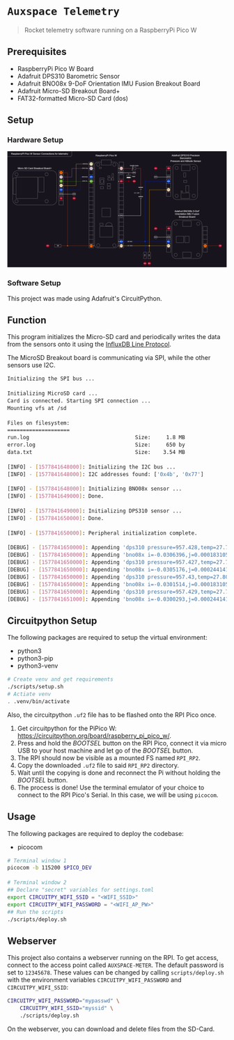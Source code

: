 # `Auxspace Telemetry`

> Rocket telemetry software running on a RaspberryPi Pico W

## Prerequisites

* RaspberryPi Pico W Board
* Adafruit DPS310 Barometric Sensor
* Adafruit BNO08x 9-DoF Orientation IMU Fusion Breakout Board
* Adafruit Micro-SD Breakout Board+
* FAT32-formatted Micro-SD Card (dos)

## Setup

### Hardware Setup

![hardware setup](/doc/img/RPIpicow-tele.drawio.png)

### Software Setup

This project was made using Adafruit's CircuitPython.

## Function

This program initializes the Micro-SD card and periodically writes
the data from the sensors onto it using the
[InfluxDB Line Protocol](https://docs.influxdata.com/influxdb/cloud/reference/syntax/line-protocol/).

The MicroSD Breakout board is communicating via SPI, while the other sensors
use I2C.

```bash
Initializing the SPI bus ...

Initializing MicroSD card ...
Card is connected. Starting SPI connection ...
Mounting vfs at /sd

Files on filesystem:
====================
run.log                                  Size:     1.8 MB
error.log                                Size:     650 by
data.txt                                 Size:    3.54 MB

[INFO] - [1577841648000]: Initializing the I2C bus ...
[INFO] - [1577841648000]: I2C addresses found: ['0x4b', '0x77']

[INFO] - [1577841648000]: Initializing BNO08x sensor ...
[INFO] - [1577841649000]: Done.

[INFO] - [1577841649000]: Initializing DPS310 sensor ...
[INFO] - [1577841650000]: Done.

[INFO] - [1577841650000]: Peripheral initialization complete.

[DEBUG] - [1577841650000]: Appending 'dps310 pressure=957.428,temp=27.7834 1577841650000' to /sd/data.txt
[DEBUG] - [1577841650000]: Appending 'bno08x i=-0.0306396,j=0.000183105,k=0.999512,real=-0.00793457 1577841650000' to /sd/data.txt
[DEBUG] - [1577841650000]: Appending 'dps310 pressure=957.427,temp=27.7976 1577841650000' to /sd/data.txt
[DEBUG] - [1577841650000]: Appending 'bno08x i=-0.0305176,j=0.000244141,k=0.999512,real=-0.00787354 1577841650000' to /sd/data.txt
[DEBUG] - [1577841650000]: Appending 'dps310 pressure=957.43,temp=27.8033 1577841650000' to /sd/data.txt
[DEBUG] - [1577841650000]: Appending 'bno08x i=-0.0301514,j=0.000183105,k=0.999512,real=-0.00793457 1577841650000' to /sd/data.txt
[DEBUG] - [1577841650000]: Appending 'dps310 pressure=957.429,temp=27.7945 1577841650000' to /sd/data.txt
[DEBUG] - [1577841651000]: Appending 'bno08x i=-0.0300293,j=0.000244141,k=0.999512,real=-0.00793457 1577841651000' to /sd/data.txt
```

## Circuitpython Setup

The following packages are required to setup the virtual environment:

- python3
- python3-pip
- python3-venv

```bash
# Create venv and get requirements
./scripts/setup.sh
# Actiate venv
. .venv/bin/activate
```

Also, the circuitpython `.uf2` file has to be flashed onto the RPI Pico once.

1. Get circuitpython for the PiPico W: <https://circuitpython.org/board/raspberry_pi_pico_w/>.
2. Press and hold the *BOOTSEL* button on the RPI Pico, connect it via micro USB to your host
machine and let go of the *BOOTSEL* button.
3. The RPI should now be visible as a mounted FS named `RPI_RP2`.
4. Copy the downloaded `.uf2` file to said `RPI_RP2` directory.
5. Wait until the copying is done and reconnect the Pi without holding the *BOOTSEL* button.
6. The process is done!
Use the terminal emulator of your choice to connect to the RPI Pico's Serial.
In this case, we will be using `picocom`.

## Usage

The following packages are required to deploy the codebase:

- picocom

```bash
# Terminal window 1
picocom -b 115200 $PICO_DEV

# Terminal window 2
## Declare "secret" variables for settings.toml
export CIRCUITPY_WIFI_SSID = "<WIFI_SSID>"
export CIRCUITPY_WIFI_PASSWORD = "<WIFI_AP_PW>"
## Run the scripts
./scripts/deploy.sh
```

## Webserver

This project also contains a webserver running on the RPI.
To get access, connect to the access point called `AUXSPACE-METER`.
The default password is set to `12345678`.
These values can be changed by calling `scripts/deploy.sh` with the
environment variables `CIRCUITPY_WIFI_PASSWORD` and `CIRCUITPY_WIFI_SSID`:

```bash
CIRCUITPY_WIFI_PASSWORD="mypasswd" \
    CIRCUITPY_WIFI_SSID="myssid" \
    ./scripts/deploy.sh
```

On the webserver, you can download and delete files from the SD-Card.
